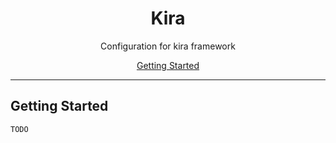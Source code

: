<p align="center">
  <h1 align="center">Kira</h1>
  <p align="center">Configuration for kira framework</p>
</p>

<p align="center">
  <a href="#getting-started">Getting Started</a>
</p>

---

## Getting Started

    TODO
